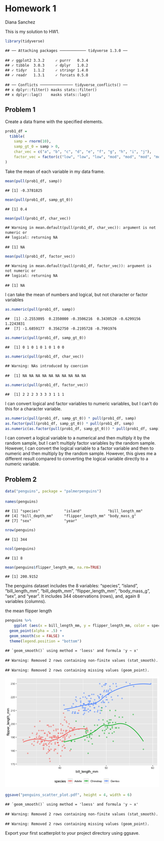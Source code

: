 Homework 1
================
Diana Sanchez

This is my solution to HW1.

``` r
library(tidyverse)
```

    ## ── Attaching packages ──────────── tidyverse 1.3.0 ──

    ## ✓ ggplot2 3.3.2     ✓ purrr   0.3.4
    ## ✓ tibble  3.0.3     ✓ dplyr   1.0.2
    ## ✓ tidyr   1.1.2     ✓ stringr 1.4.0
    ## ✓ readr   1.3.1     ✓ forcats 0.5.0

    ## ── Conflicts ─────────────── tidyverse_conflicts() ──
    ## x dplyr::filter() masks stats::filter()
    ## x dplyr::lag()    masks stats::lag()

## Problem 1

Create a data frame with the specified elements.

``` r
prob1_df =
  tibble(
    samp = rnorm(10),
    samp_gt_0 = samp > 0,
    char_vec = c("a", "b", "c", "d", "e", "f", "g", "h", "i", "j"),
    factor_vec = factor(c("low", "low", "low", "mod", "mod", "mod", "mod", "high", "high", "high"))
)
```

Take the mean of each variable in my data frame.

``` r
mean(pull(prob1_df, samp))
```

    ## [1] -0.3781825

``` r
mean(pull(prob1_df, samp_gt_0))
```

    ## [1] 0.4

``` r
mean(pull(prob1_df, char_vec))
```

    ## Warning in mean.default(pull(prob1_df, char_vec)): argument is not numeric or
    ## logical: returning NA

    ## [1] NA

``` r
mean(pull(prob1_df, factor_vec))
```

    ## Warning in mean.default(pull(prob1_df, factor_vec)): argument is not numeric or
    ## logical: returning NA

    ## [1] NA

I can take the mean of numbers and logical, but not character or factor
variables

``` r
as.numeric(pull(prob1_df, samp))
```

    ##  [1] -2.2553095  0.2350000 -0.3506216  0.3430520 -0.6299156  1.2243831
    ##  [7] -1.6859177  0.3562750 -0.2195728 -0.7991976

``` r
as.numeric(pull(prob1_df, samp_gt_0))
```

    ##  [1] 0 1 0 1 0 1 0 1 0 0

``` r
as.numeric(pull(prob1_df, char_vec))
```

    ## Warning: NAs introduced by coercion

    ##  [1] NA NA NA NA NA NA NA NA NA NA

``` r
as.numeric(pull(prob1_df, factor_vec))
```

    ##  [1] 2 2 2 3 3 3 3 1 1 1

I can convert logical and factor variables to numeric variables, but I
can’t do this for a character variable.

``` r
as.numeric(pull(prob1_df, samp_gt_0)) * pull(prob1_df, samp)
as.factor(pull(prob1_df, samp_gt_0)) * pull(prob1_df, samp)
as.numeric(as.factor(pull(prob1_df, samp_gt_0))) * pull(prob1_df, samp)
```

I can convert a logical variable to a numerical and then multiply it by
the random sample, but I can’t multiply factor variables by the random
sample. However, I can convert the logical variable to a factor variable
and then to numeric and then multiply by the random sample. However,
this gives me a different result compared to converting the logical
variable directly to a numeric variable.

## Problem 2

``` r
data("penguins", package = "palmerpenguins")

names(penguins)
```

    ## [1] "species"           "island"            "bill_length_mm"   
    ## [4] "bill_depth_mm"     "flipper_length_mm" "body_mass_g"      
    ## [7] "sex"               "year"

``` r
nrow(penguins)
```

    ## [1] 344

``` r
ncol(penguins)
```

    ## [1] 8

``` r
mean(penguins$flipper_length_mm, na.rm=TRUE)
```

    ## [1] 200.9152

The penguins dataset includes the 8 variables: “species”, “island”,
“bill\_length\_mm”, “bill\_depth\_mm”, “flipper\_length\_mm”,
“body\_mass\_g”, “sex”, and “year”. It includes 344 observations
(rows), and, again 8 variables (columns).

the mean flipper length

``` r
penguins %>%
    ggplot (aes(x = bill_length_mm, y = flipper_length_mm, color = species)) +
  geom_point(alpha = .5) +
  geom_smooth(se = FALSE) +
  theme(legend.position = "bottom")
```

    ## `geom_smooth()` using method = 'loess' and formula 'y ~ x'

    ## Warning: Removed 2 rows containing non-finite values (stat_smooth).

    ## Warning: Removed 2 rows containing missing values (geom_point).

![](p8105_hw1_des2190_files/figure-gfm/unnamed-chunk-7-1.png)<!-- -->

``` r
ggsave("penguins_scatter_plot.pdf", height = 4, width = 6)
```

    ## `geom_smooth()` using method = 'loess' and formula 'y ~ x'

    ## Warning: Removed 2 rows containing non-finite values (stat_smooth).
    
    ## Warning: Removed 2 rows containing missing values (geom_point).

Export your first scatterplot to your project directory using ggsave.

